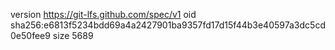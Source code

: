 version https://git-lfs.github.com/spec/v1
oid sha256:e6813f5234bdd69a4a2427901ba9357fd17d15f44b3e40597a3dc5cd0e50fee9
size 5689
